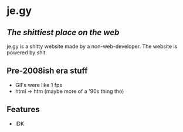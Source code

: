 # je.gy
## _The shittiest place on the web_

je.gy is a shitty website made by a non-web-developer. The website is powered by shit.

## Pre-2008ish era stuff

- GIFs were like 1 fps
- html -> htm (maybe more of a '90s thing tho)

## Features

- IDK